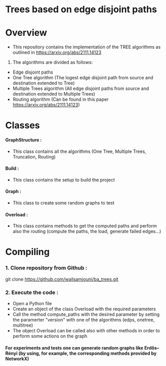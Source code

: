# Trees based on edge disjoint paths
# Overview
* This repository contains the implementation of the TREE algorithms as outlined in https://arxiv.org/abs/2111.14123
1. The algorithms are divided as follows:
* Edge disjoint paths
* One Tree algorithm (The logest edge disjoint path from source and destination extended to Tree)
* Multiple Trees algorithm (All edge disjoint paths from source and destination extended to Multiple Trees)
* Routing algorithm (Can be found in this paper https://arxiv.org/abs/2111.14123)
# Classes
#### GraphStructure :
* This class contains all the algorithms (One Tree, Multiple Trees, Truncation, Routing)
#### Build :
* This class contains the setup to build the project
#### Graph :
* This class to create some random graphs to test
#### Overload :
* This class contains methods to get the computed paths and perform also the routing (compute the paths, the load,  generate failed edges...)
# Compiling
### 1. Clone repository from Github :
git clone https://github.com/wailsamjouni/ba_trees.git
### 2. Execute the code :
* Open a Python file
* Create an object of the class Overload with the required parameters
* Call the method compute_paths with the desired parameter by setting the paramerter "version" with one of the algorithms (edps, onetree, multitree)
* The object Overload can be called also with other methods in order to perform some actions on the graph
#### For experiments and tests one can generate random graphs like Erdős–Rényi (by using, for example, the corresponding methods provided by NetworkX)
